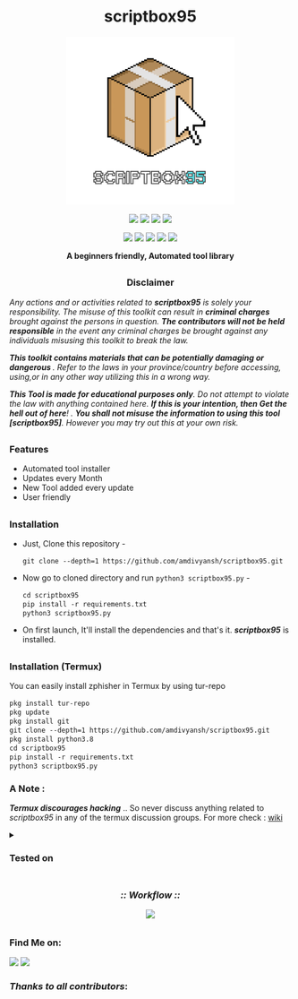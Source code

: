 <h1 align="center">scriptbox95</h1>
<p align="center">
<img width="300" height="300" src="https://github.com/amdivyansh/scriptbox95/blob/41be77645ba8e66ef6a6489a328d972f62f95a7a/scriptbox95.png?raw=true">
</p>
<p align="center">     
  <img hight="100px" src="https://img.shields.io/badge/Version-7.1.0-green?style=for-the-badge">
  <img src="http://img.shields.io/github/license/amdivyansh/scriptbox95?style=for-the-badge">
  <img src="https://img.shields.io/github/issues/amdivyansh/scriptbox95?color=red&style=for-the-badge">
  <img src="https://img.shields.io/github/forks/amdivyansh/scriptbox95?color=teal&style=for-the-badge">
</p>

<p align="center">
  <img src="https://img.shields.io/badge/Author-amdivyansh-blue?style=flat-square">
  <img src="https://img.shields.io/badge/Open%20Source-Yes-darkgreen?style=flat-square">
  <img src="https://img.shields.io/badge/Maintained%3F-Yes-lightblue?style=flat-square">
  <img src="https://img.shields.io/badge/Written%20In-Bash/Python/PHP/NPM-darkcyan?style=flat-square">
  <img src="https://hits.seeyoufarm.com/api/count/incr/badge.svg?url=https%3A%2F%2Fgithub.com%2Fhtr-tech%2Fzphisher&title=Visitors&edge_flat=false"/></a>
</p>
<p align="center"><b>A beginners friendly, Automated tool library</b></p>

##

<h3><p align="center">Disclaimer</p></h3>

<i>Any actions and or activities related to <b>scriptbox95</b> is solely your responsibility. The misuse of this toolkit can result in <b>criminal charges</b> brought against the persons in question. <b>The contributors will not be held responsible</b> in the event any criminal charges be brought against any individuals misusing this toolkit to break the law.

<b>This toolkit contains materials that can be potentially damaging or dangerous </b>. Refer to the laws in your province/country before accessing, using,or in any other way utilizing this in a wrong way.

<b>This Tool is made for educational purposes only</b>. Do not attempt to violate the law with anything contained here. <b>If this is your intention, then Get the hell out of here</b>!
. <b>You shall not misuse the information to using this tool [scriptbox95]</b>. However you may try out this at your own risk.</i>

##

### Features

- Automated tool installer
- Updates every Month
- New Tool added every update
- User friendly
##

### Installation

- Just, Clone this repository -
  ```
  git clone --depth=1 https://github.com/amdivyansh/scriptbox95.git
  ```

- Now go to cloned directory and run `python3 scriptbox95.py` -
  ```
  cd scriptbox95
  pip install -r requirements.txt
  python3 scriptbox95.py
  ```

- On first launch, It'll install the dependencies and that's it. ***scriptbox95*** is installed.

##

### Installation (Termux)
You can easily install zphisher in Termux by using tur-repo
```
pkg install tur-repo
pkg update
pkg install git
git clone --depth=1 https://github.com/amdivyansh/scriptbox95.git
pkg install python3.8
cd scriptbox95
pip install -r requirements.txt
python3 scriptbox95.py
```
### A Note : 
***Termux discourages hacking*** .. So never discuss anything related to *scriptbox95* in any of the termux discussion groups. For more check : [wiki](https://wiki.termux.com/wiki/Hacking)

<details>
  <summary><h3>Tested on</h3></summary>
  
- **Kali linux**
- **Ubuntu**
- **Debian**
- **Termux**
</details>

##

<h3 align="center"><i>:: Workflow ::</i></h3>
<p align="center">
<img src=".github/misc/workflow.gif"/>
</p>

##

### Find Me on:
<p align="left">
  <a href="https://instagram.com/2.odky" target="_blank"><img src="https://img.shields.io/badge/Instagram-blue?style=for-the-badge&logo=instagram"></a>
  <a href="https://github.com/amdivyansh" target="_blank"><img src="https://img.shields.io/badge/Github-blue?style=for-the-badge&logo=github"></a>
</p>


### *Thanks to all contributors*:

<table>
  <tr align="center>
   <p> non</p>
  </tr>
<table>

<!-- // -->
